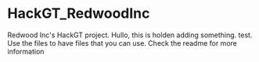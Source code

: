 # HackGT_RedwoodInc
Redwood Inc's HackGT project.
Hullo, this is holden adding something.
test.
Use the files to have files that you can use.
Check the readme for more information
